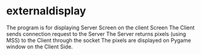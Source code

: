 # externaldisplay
The program is for displaying Server Screen on the client Screen
The Client sends connection request to the Server
The Server returns pixels (using MSS) to the Client through the socket
The pixels are displayed on Pygame window on the Client Side.
